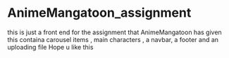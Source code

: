 # AnimeMangatoon_assignment
this is just a front end for the assignment that AnimeMangatoon has given
this containa carousel items , main characters , a navbar, a footer and an uploading file
Hope u like this
